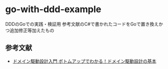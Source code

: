 # go-with-ddd-example

DDDのGoでの実践・検証用
参考文献のC#で書かれたコードをGoで置き換えかつ追加修正等加えたもの

## 参考文献

- [ドメイン駆動設計入門 ボトムアップでわかる！ドメイン駆動設計の基本](https://www.amazon.co.jp/dp/B082WXZVPC)
